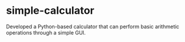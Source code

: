 # simple-calculator
Developed a Python-based calculator that can perform basic arithmetic operations through a simple GUI.

